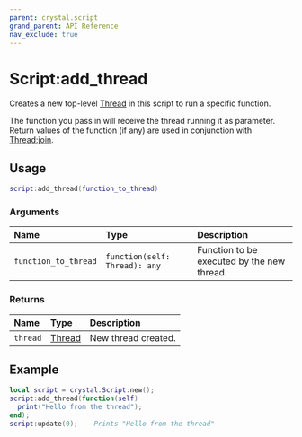 ```yaml
---
parent: crystal.script
grand_parent: API Reference
nav_exclude: true
---
```


# Script:add_thread

Creates a new top-level [Thread](thread) in this script to run a specific function.

The function you pass in will receive the thread running it as parameter. Return values of the function (if any) are used in conjunction with [Thread:join](thread_join).

## Usage

```lua
script:add_thread(function_to_thread)
```

### Arguments

| Name                 | Type                          | Description                                |
| :------------------- | :---------------------------- | :----------------------------------------- |
| `function_to_thread` | `function(self: Thread): any` | Function to be executed by the new thread. |

### Returns

| Name     | Type             | Description         |
| :------- | :--------------- | :------------------ |
| `thread` | [Thread](thread) | New thread created. |

## Example

```lua
local script = crystal.Script:new();
script:add_thread(function(self)
  print("Hello from the thread");
end);
script:update(0); -- Prints "Hello from the thread"
```
